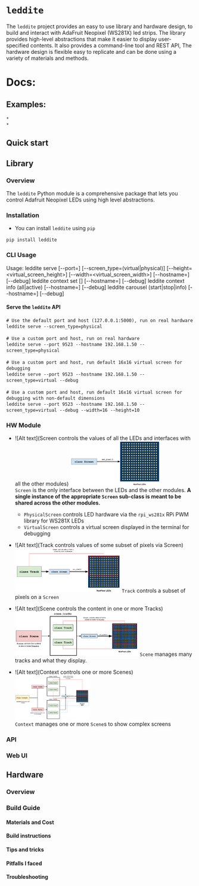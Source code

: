 # `leddite`
The `leddite` project provides an easy to use library and hardware design, to build and interact with AdaFruit Neopixel (WS281X) led strips. The library provides high-level abstractions that make it easier to display user-specified contents. It also provides a command-line tool and REST API, The hardware design is flexible easy to replicate and can be done using a variety of materials and methods.

# Docs:
## Examples:
    * 
    * 
## Quick start

## Library
### Overview
The `leddite` Python module is a comprehensive package that lets you control Adafruit Neopixel LEDs using high level abstractions. 

### Installation
* You can install `leddite` using `pip`
```
pip install leddite
```

### CLI Usage
Usage:
    leddite serve [--port=<port>] [--screen_type=(virtual|physical)] [--height=<virtual_screen_height>] [--width=<virtual_screen_width>] [--hostname=<hostname>] [--debug]
    leddite context set <context-name> [<context-args>] [--hostname=<hostname>] [--debug]
    leddite context info (all|active) [--hostname=<hostname>] [--debug]
    leddite carousel (start|stop|info) [--hostname=<hostname>] [--debug]

#### Serve the `leddite` API 
```
# Use the default port and host (127.0.0.1:5000), run on real hardware
leddite serve --screen_type=physical

# Use a custom port and host, run on real hardware
leddite serve --port 9523 --hostname 192.168.1.50 --screen_type=physical

# Use a custom port and host, run default 16x16 virtual screen for debugging
leddite serve --port 9523 --hostname 192.168.1.50 --screen_type=virtual --debug

# Use a custom port and host, run default 16x16 virtual screen for debugging with non-default dimensions
leddite serve --port 9523 --hostname 192.168.1.50 --screen_type=virtual --debug --width=16 --height=10
```


### HW Module
* ![Alt text](Screen controls the values of all the LEDs and interfaces with all the other modules)
  <img src="./docs/img/Screen.svg" height="119px">  
  `Screen` is the only interface between the LEDs and the other modules. **A single instance of the appropriate `Screen` sub-class is meant to be shared across the other modules.** 
    * `PhysicalScreen` controls LED hardware via the `rpi_ws281x` RPi PWM library for WS281X LEDs
    * `VirtualScreen` controls a virtual screen displayed in the terminal for debugging

* ![Alt text](Track controls values of some subset of pixels via Screen)
  <img src="./docs/img/Track.svg" height="119px"> 
  `Track` controls a subset of pixels on a `Screen`

* ![Alt text](Scene controls the content in one or more Tracks)
  <img src="./docs/img/Scene.svg" height="119px">
  `Scene` manages many tracks and what they display.

* ![Alt text](Context controls one or more Scenes)
  <img src="./docs/img/Context.svg" height="119px">  
  `Context` manages one or more `Scene`s to show complex screens


### API
### Web UI


## Hardware
### Overview
### Build Guide
#### Materials and Cost
#### Build instructions
#### Tips and tricks
#### Pitfalls I faced
#### Troubleshooting


